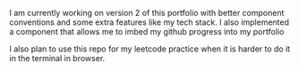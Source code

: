 I am currently working on version 2 of this portfolio with better component conventions and some extra features like my tech stack.
I also implemented a component that allows me to imbed my github progress into my portfolio

I also plan to use this repo for my leetcode practice when it is harder to do it in the terminal in browser. 




